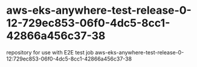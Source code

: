# aws-eks-anywhere-test-release-0-12-729ec853-06f0-4dc5-8cc1-42866a456c37-38
repository for use with E2E test job aws-eks-anywhere-test-release-0-12:729ec853-06f0-4dc5-8cc1-42866a456c37-38

